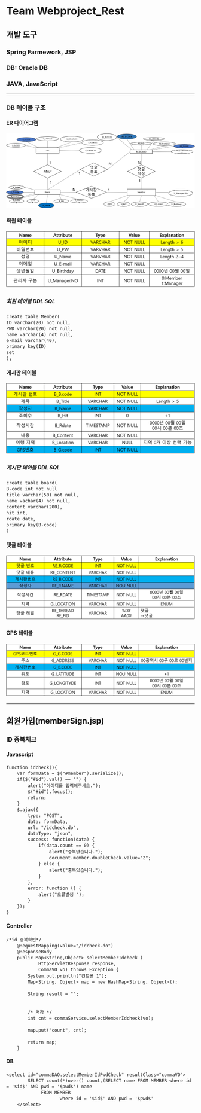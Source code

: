 # Team Webproject_Rest
## 개발 도구
### Spring Farmework, JSP
### DB: Oracle DB
### JAVA, JavaScript

---
### DB 테이블 구조
#### ER 다이어그램
![ER 다이러그램](https://github.com/jih3508/Webproject_Rest/blob/master/DB%20%ED%85%8C%EC%9D%B4%EB%B8%94%20%EA%B5%AC%EC%A1%B0/%EA%B4%80%EA%B3%84.png)

#### 회원 테이블
![회원 테이블](https://github.com/jih3508/Webproject_Rest/blob/master/DB%20%ED%85%8C%EC%9D%B4%EB%B8%94%20%EA%B5%AC%EC%A1%B0/%EA%B7%B8%EB%A6%BC1.png)
#####  회원 테이블 DDL SQL
```
create table Member(
ID varchar(20) not null,
PWD varchar(20) not null,
name varchar(4) not null,
e-mail varchar(40), 
primary key(ID) 
set 
);
```
#### 게시판 테이블
![게시판 테이블](https://github.com/jih3508/Webproject_Rest/blob/master/DB%20%ED%85%8C%EC%9D%B4%EB%B8%94%20%EA%B5%AC%EC%A1%B0/%EA%B2%8C%EC%8B%9C%ED%8C%90Table.png)
##### 게시판 테이블 DDL SQL
```
create table board(
B-code int not null
title varchar(50) not null,
name vachar(4) not null,
content varchar(200),
hit int,
rdate date,
primary key(B-code)
)
```
#### 댓글 테이블
![댓글 테이블](https://github.com/jih3508/Webproject_Rest/blob/master/DB%20%ED%85%8C%EC%9D%B4%EB%B8%94%20%EA%B5%AC%EC%A1%B0/%EB%8C%93%EA%B8%80%20%ED%83%9C%EC%9D%B4%EB%B8%94.png)
#### GPS 테이블
![지도 테이블](https://github.com/jih3508/Webproject_Rest/blob/master/DB%20%ED%85%8C%EC%9D%B4%EB%B8%94%20%EA%B5%AC%EC%A1%B0/GPSTABLE.png)

---
## 회원가입(memberSign.jsp)
### ID 중복체크
#### Javascript
```
function idcheck(){
	var formData = $("#member").serialize();
	if($("#id").val() == "") {
		alert("아이디를 입력해주세요.");
		$("#id").focus();
		return;
	}
	$.ajax({
		type: "POST",
		data: formData,
		url: "/idcheck.do",
		dataType: "json",
		success: function(data) {
			if(data.count == 0) {
				alert("중복없습니다.");
				document.member.doubleCheck.value="2";
			} else {
				alert("중복있습니다.");
			}
		},
		error: function () {
			alert("오류발생 ");
		}
	}); 
}
```
#### Controller
```
/*id 중복확인*/
	@RequestMapping(value="/idcheck.do")
	@ResponseBody
	public Map<String,Object> selectMemberIdcheck (
			HttpServletResponse response,
			CommaVO vo) throws Exception {
		System.out.println("컨트롤 1");
		Map<String, Object> map = new HashMap<String, Object>();
		
		String result = "";
		
		 
		/* 저장 */
		int cnt = commaService.selectMemberIdcheck(vo);

		map.put("count", cnt);

		return map;
	}
```

#### DB
```
<select id="commaDAO.selectMemberIdPwdCheck" resultClass="commaVO">
		SELECT count(*)over() count,(SELECT name FROM MEMBER where id = '$id$' AND pwd = '$pwd$') name
		     FROM MEMBER 
					where id = '$id$' AND pwd = '$pwd$'
	</select>
```


